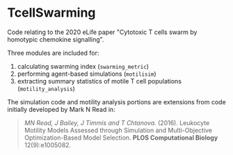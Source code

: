 # TcellSwarming
Code relating to the 2020 eLife paper "Cytotoxic T cells swarm by homotypic chemokine signalling”.

Three modules are included for:

1. calculating swarming index (`swarming_metric`)
2. performing agent-based simulations (`motilisim`)
3. extracting summary statistics of motile T cell populations (`motility_analysis`)

The simulation code and motility analysis portions are extensions from code initially developed by Mark N Read in:

> *MN Read, J Bailey, J Timmis and T Chtanova.* (2016). Leukocyte Motility Models Assessed through Simulation and Multi-Objective Optimization-Based Model Selection. **PLOS Computational Biology** 12(9):e1005082.
